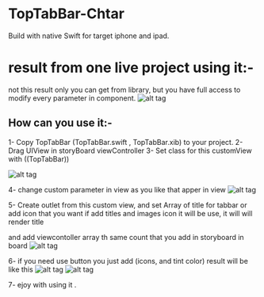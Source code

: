 # TopTabBar-Chtar
Build with native Swift for target iphone and ipad.

# result from one live project using it:-
not this result only you can get from library, but you have full access to modify every parameter in component.
 ![alt tag](https://github.com/ragaie/TopTabBar-Chtar/blob/master/IMG_3325.jpg)
 
 ## How can you use it:-
 
 1- Copy TopTabBar (TopTabBar.swift  , TopTabBar.xib) to your project.
 2- Drag UIView in storyBoard viewController 
 3- Set class for this customView with ((TopTabBar))
 
 ![alt tag]( https://github.com/ragaie/TopTabBar-Chtar/blob/master/Screen%20Shot%202017-08-30%20at%2011.43.25%20AM.png)

 4- change custom parameter in view as you like that apper in view 
 ![alt tag](https://github.com/ragaie/TopTabBar-Chtar/blob/master/Screen%20Shot%202017-08-30%20at%2011.34.39%20AM.png)
 
 5- Create outlet from this custom view, and set Array of title for tabbar or add icon that you want
  if add titles and images icon it will be use, it will will render title
  
  and add viewcontoller array th same count that you add in storyboard in board
 ![alt tag](https://github.com/ragaie/TopTabBar-Chtar/blob/master/Screen%20Shot%202017-08-30%20at%2011.42.12%20AM.png)
 
 
 6- if you need use button you just add (icons, and tint color)
 result will be like this
 ![alt tag]( https://github.com/ragaie/TopTabBar-Chtar/blob/master/Simulator%20Screen%20Shot%20Aug%2030%2C%202017%2C%2011.44.01%20AM.png)
![alt tag]( https://github.com/ragaie/TopTabBar-Chtar/blob/master/Simulator%20Screen%20Shot%20Aug%2030%2C%202017%2C%2011.43.45%20AM.png)
 
 7- ejoy with using it .
 
 


